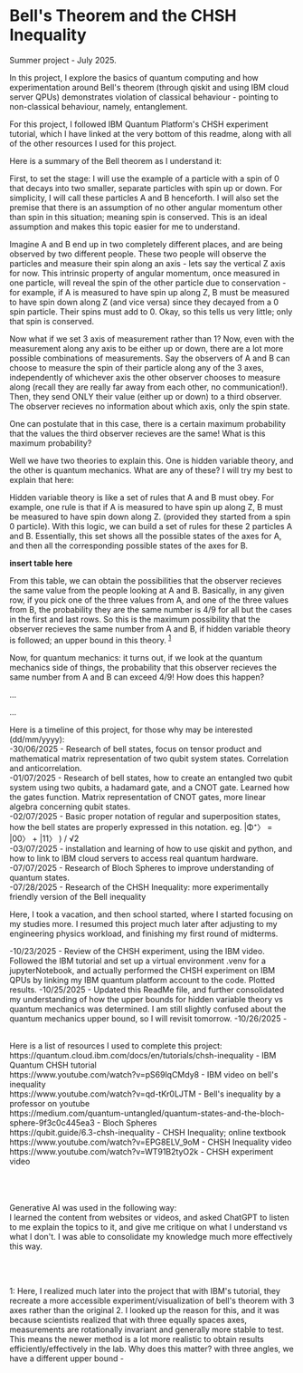 # Bell's Theorem and the CHSH Inequality
Summer project - July 2025.

In this project, I explore the basics of quantum computing and how experimentation around Bell's theorem (through qiskit and using IBM cloud server QPUs) demonstrates violation of classical behaviour - pointing to non-classical behaviour, namely, entanglement.  

For this project, I followed IBM Quantum Platform's CHSH experiment tutorial, which I have linked at the very bottom of this readme, along with all of the other resources I used for this project. 

Here is a summary of the Bell theorem as I understand it:

First, to set the stage: I will use the example of a particle with a spin of 0 that decays into two smaller, separate particles with spin up or down. For simplicity, I will call these particles A and B henceforth. I will also set the premise that there is an assumption of no other angular momentum other than spin in this situation; meaning spin is conserved. This is an ideal assumption and makes this topic easier for me to understand.

Imagine A and B end up in two completely different places, and are being observed by two different people. These two people will observe the particles and measure their spin along an axis - lets say the vertical Z axis for now. This intrinsic property of angular momentum, once measured in one particle, will reveal the spin of the other particle due to conservation - for example, if A is measured to have spin up along Z, B must be measured to have spin down along Z (and vice versa) since they decayed from a 0 spin particle. Their spins must add to 0. Okay, so this tells us very little; only that spin is conserved.

Now what if we set 3 axis of measurement rather than 1? Now, even with the measurement along any axis to be either up or down, there are a lot more possible combinations of measurements. Say the observers of A and B can choose to measure the spin of their particle along any of the 3 axes, independently of whichever axis the other observer chooses to measure along (recall they are really far away from each other, no communication!). Then, they send ONLY their value (either up or down) to a third observer. The observer recieves no information about which axis, only the spin state.

One can postulate that in this case, there is a certain maximum probability that the values the third observer recieves are the same! What is this maximum probability?

Well we have two theories to explain this. One is hidden variable theory, and the other is quantum mechanics. What are any of these? I will try my best to explain that here:

Hidden variable theory is like a set of rules that A and B must obey. For example, one rule is that if A is measured to have spin up along Z, B must be measured to have spin down along Z. (provided they started from a spin 0 particle). With this logic, we can build a set of rules for these 2 particles A and B. Essentially, this set shows all the possible states of the axes for A, and then all the corresponding possible states of the axes for B.

**insert table here**

From this table, we can obtain the possibilities that the observer recieves the same value from the people looking at A and B. Basically, in any given row, if you pick one of the three values from A, and one of the three values from B, the probability they are the same number is 4/9 for all but the cases in the first and last rows. So this is the maximum possibility that the observer recieves the same number from A and B, if hidden variable theory is followed; an upper bound in this theory. <sup>[1](#note_about_bounds)</sup>

Now, for quantum mechanics: it turns out, if we look at the quantum mechanics side of things, the probability that this observer recieves the same number from A and B can exceed 4/9! How does this happen?






...







...



Here is a timeline of this project, for those why may be interested (dd/mm/yyyy):<br />
  -30/06/2025 - Research of bell states, focus on tensor product and mathematical matrix representation of two qubit system states. Correlation and      anticorrelation. <br />
  -01/07/2025 - Research of bell states, how to create an entangled two qubit system using two qubits, a hadamard gate, and a CNOT gate. Learned how     the gates function. Matrix representation of CNOT gates, more linear algebra concerning qubit states. <br />
  -02/07/2025 - Basic proper notation of regular and superposition states, how the bell states are properly expressed in this notation. eg. |Φ⁺〉 = 
  |00〉 + |11〉 ) / √2 <br />
  -03/07/2025 - installation and learning of how to use qiskit and python, and how to link to IBM cloud servers to access real quantum hardware. <br />
  -07/07/2025 - Research of Bloch Spheres to improve understanding of quantum states. <br />
  -07/28/2025 - Research of the CHSH Inequality: more experimentally friendly version of the Bell inequality <br />

Here, I took a vacation, and then school started, where I started focusing on my studies more. I resumed this project much later after adjusting to my engineering physics workload, and finishing my first round of midterms.
  
  -10/23/2025 - Review of the CHSH experiment, using the IBM video. Followed the IBM tutorial and set up a virtual environment .venv for a jupyterNotebook, and actually performed the CHSH experiment on IBM QPUs by linking my IBM quantum platform account to the code. Plotted results.
  -10/25/2025 - Updated this ReadMe file, and further consolidated my understanding of how the upper bounds for hidden variable theory vs quantum mechanics was determined. I am still slightly confused about the quantum mechanics upper bound, so I will revisit tomorrow.
  -10/26/2025 - 
  



<br />
Here is a list of resources I used to complete this project:<br />
https://quantum.cloud.ibm.com/docs/en/tutorials/chsh-inequality - IBM Quantum CHSH tutorial <br />
https://www.youtube.com/watch?v=pS69lqCMdy8 - IBM video on bell's inequality<br />
https://www.youtube.com/watch?v=qd-tKr0LJTM - Bell's inequality by a professor on youtube<br />
https://medium.com/quantum-untangled/quantum-states-and-the-bloch-sphere-9f3c0c445ea3 - Bloch Spheres<br />
https://qubit.guide/6.3-chsh-inequality - CHSH Inequality; online textbook<br />
https://www.youtube.com/watch?v=EPG8ELV_9oM - CHSH Inequality video <br />
https://www.youtube.com/watch?v=WT91B2tyO2k - CHSH experiment video <br />

<br />


<br />


<br />

Generative AI was used in the following way:<br />
I learned the content from websites or videos, and asked ChatGPT to listen to me explain the topics to it, and give me critique on what I understand vs what I don't. I was able to consolidate my knowledge much more effectively this way.

<br />






<br />

<a name="note_about_bounds">1</a>: Here, I realized much later into the project that with IBM's tutorial, they recreate a more accessible experiment/visualization of bell's theorem with 3 axes rather than the original 2. I looked up the reason for this, and it was because scientists realized that with three equally spaces axes, measurements are rotationally invariant and generally more stable to test. This means the newer method is a lot more realistic to obtain results efficiently/effectively in the lab.  Why does this matter? with three angles, we have a different upper bound - 


